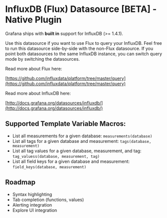 # InfluxDB (Flux) Datasource [BETA] -  Native Plugin

Grafana ships with **built in** support for InfluxDB (>= 1.4.1).

Use this datasource if you want to use Flux to query your InfluxDB.
Feel free to run this datasource side-by-side with the non-Flux datasource.
If you point both datasources to the same InfluxDB instance, you can switch query mode by switching the datasources.

Read more about Flux here:

[https://github.com/influxdata/platform/tree/master/query](https://github.com/influxdata/platform/tree/master/query)

Read more about InfluxDB here:

[http://docs.grafana.org/datasources/influxdb/](http://docs.grafana.org/datasources/influxdb/)

## Supported Template Variable Macros:

* List all measurements for a given database: `measurements(database)`
* List all tags for a given database and measurement: `tags(database, measurement)`
* List all tag values for a given database, measurement, and tag: `tag_valuess(database, measurement, tag)`
* List all field keys for a given database and measurement: `field_keys(database, measurement)`

## Roadmap

- Syntax highlighting
- Tab completion (functions, values)
- Alerting integration
- Explore UI integration
